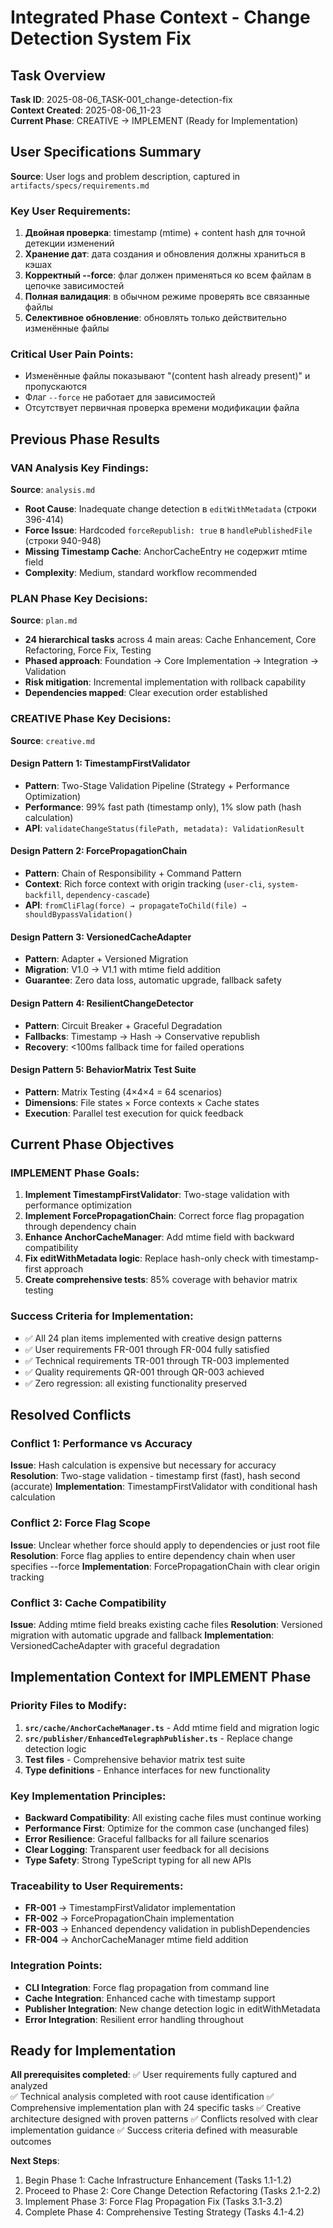 # Integrated Phase Context - Change Detection System Fix

## Task Overview
**Task ID**: 2025-08-06_TASK-001_change-detection-fix  
**Context Created**: 2025-08-06_11-23  
**Current Phase**: CREATIVE → IMPLEMENT (Ready for Implementation)

## User Specifications Summary
**Source**: User logs and problem description, captured in `artifacts/specs/requirements.md`

### Key User Requirements:
1. **Двойная проверка**: timestamp (mtime) + content hash для точной детекции изменений
2. **Хранение дат**: дата создания и обновления должны храниться в кэшах
3. **Корректный --force**: флаг должен применяться ко всем файлам в цепочке зависимостей
4. **Полная валидация**: в обычном режиме проверять все связанные файлы
5. **Селективное обновление**: обновлять только действительно изменённые файлы

### Critical User Pain Points:
- Изменённые файлы показывают "(content hash already present)" и пропускаются
- Флаг `--force` не работает для зависимостей  
- Отсутствует первичная проверка времени модификации файла

## Previous Phase Results

### VAN Analysis Key Findings:
**Source**: `analysis.md` 
- **Root Cause**: Inadequate change detection в `editWithMetadata` (строки 396-414)
- **Force Issue**: Hardcoded `forceRepublish: true` в `handlePublishedFile` (строки 940-948)
- **Missing Timestamp Cache**: AnchorCacheEntry не содержит mtime field
- **Complexity**: Medium, standard workflow recommended

### PLAN Phase Key Decisions:
**Source**: `plan.md`
- **24 hierarchical tasks** across 4 main areas: Cache Enhancement, Core Refactoring, Force Fix, Testing
- **Phased approach**: Foundation → Core Implementation → Integration → Validation
- **Risk mitigation**: Incremental implementation with rollback capability
- **Dependencies mapped**: Clear execution order established

### CREATIVE Phase Key Decisions:
**Source**: `creative.md`

#### Design Pattern 1: TimestampFirstValidator
- **Pattern**: Two-Stage Validation Pipeline (Strategy + Performance Optimization)
- **Performance**: 99% fast path (timestamp only), 1% slow path (hash calculation)
- **API**: `validateChangeStatus(filePath, metadata): ValidationResult`

#### Design Pattern 2: ForcePropagationChain  
- **Pattern**: Chain of Responsibility + Command Pattern
- **Context**: Rich force context with origin tracking (`user-cli`, `system-backfill`, `dependency-cascade`)
- **API**: `fromCliFlag(force) → propagateToChild(file) → shouldBypassValidation()`

#### Design Pattern 3: VersionedCacheAdapter
- **Pattern**: Adapter + Versioned Migration
- **Migration**: V1.0 → V1.1 with mtime field addition
- **Guarantee**: Zero data loss, automatic upgrade, fallback safety

#### Design Pattern 4: ResilientChangeDetector
- **Pattern**: Circuit Breaker + Graceful Degradation  
- **Fallbacks**: Timestamp → Hash → Conservative republish
- **Recovery**: <100ms fallback time for failed operations

#### Design Pattern 5: BehaviorMatrix Test Suite
- **Pattern**: Matrix Testing (4×4×4 = 64 scenarios)
- **Dimensions**: File states × Force contexts × Cache states
- **Execution**: Parallel test execution for quick feedback

## Current Phase Objectives

### IMPLEMENT Phase Goals:
1. **Implement TimestampFirstValidator**: Two-stage validation with performance optimization
2. **Implement ForcePropagationChain**: Correct force flag propagation through dependency chain
3. **Enhance AnchorCacheManager**: Add mtime field with backward compatibility
4. **Fix editWithMetadata logic**: Replace hash-only check with timestamp-first approach
5. **Create comprehensive tests**: 85% coverage with behavior matrix testing

### Success Criteria for Implementation:
- ✅ All 24 plan items implemented with creative design patterns
- ✅ User requirements FR-001 through FR-004 fully satisfied
- ✅ Technical requirements TR-001 through TR-003 implemented
- ✅ Quality requirements QR-001 through QR-003 achieved
- ✅ Zero regression: all existing functionality preserved

## Resolved Conflicts

### Conflict 1: Performance vs Accuracy
**Issue**: Hash calculation is expensive but necessary for accuracy
**Resolution**: Two-stage validation - timestamp first (fast), hash second (accurate)
**Implementation**: TimestampFirstValidator with conditional hash calculation

### Conflict 2: Force Flag Scope  
**Issue**: Unclear whether force should apply to dependencies or just root file
**Resolution**: Force flag applies to entire dependency chain when user specifies --force
**Implementation**: ForcePropagationChain with clear origin tracking

### Conflict 3: Cache Compatibility
**Issue**: Adding mtime field breaks existing cache files
**Resolution**: Versioned migration with automatic upgrade and fallback
**Implementation**: VersionedCacheAdapter with graceful degradation

## Implementation Context for IMPLEMENT Phase

### Priority Files to Modify:
1. **`src/cache/AnchorCacheManager.ts`** - Add mtime field and migration logic  
2. **`src/publisher/EnhancedTelegraphPublisher.ts`** - Replace change detection logic
3. **Test files** - Comprehensive behavior matrix test suite
4. **Type definitions** - Enhance interfaces for new functionality

### Key Implementation Principles:
- **Backward Compatibility**: All existing cache files must continue working
- **Performance First**: Optimize for the common case (unchanged files)  
- **Error Resilience**: Graceful fallbacks for all failure scenarios
- **Clear Logging**: Transparent user feedback for all decisions
- **Type Safety**: Strong TypeScript typing for all new APIs

### Traceability to User Requirements:
- **FR-001** → TimestampFirstValidator implementation
- **FR-002** → ForcePropagationChain implementation  
- **FR-003** → Enhanced dependency validation in publishDependencies
- **FR-004** → AnchorCacheManager mtime field addition

### Integration Points:
- **CLI Integration**: Force flag propagation from command line
- **Cache Integration**: Enhanced cache with timestamp support
- **Publisher Integration**: New change detection logic in editWithMetadata
- **Error Integration**: Resilient error handling throughout

## Ready for Implementation

**All prerequisites completed**:
✅ User requirements fully captured and analyzed  
✅ Technical analysis completed with root cause identification
✅ Comprehensive implementation plan with 24 specific tasks
✅ Creative architecture designed with proven patterns
✅ Conflicts resolved with clear implementation guidance
✅ Success criteria defined with measurable outcomes

**Next Steps**:
1. Begin Phase 1: Cache Infrastructure Enhancement (Tasks 1.1-1.2)
2. Proceed to Phase 2: Core Change Detection Refactoring (Tasks 2.1-2.2)  
3. Implement Phase 3: Force Flag Propagation Fix (Tasks 3.1-3.2)
4. Complete Phase 4: Comprehensive Testing Strategy (Tasks 4.1-4.2) 